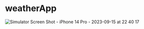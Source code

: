 # weatherApp
![Simulator Screen Shot - iPhone 14 Pro - 2023-09-15 at 22 40 17](https://github.com/marinayudina/weatherApp/assets/43179703/0257e90b-af85-42ab-9d78-ad9d492cc56c)
